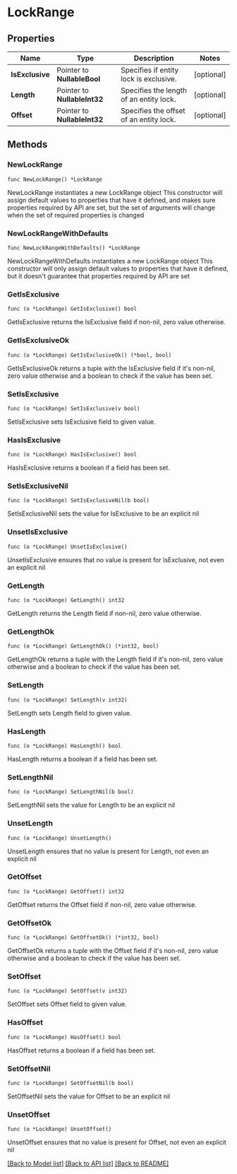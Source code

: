 # LockRange

## Properties

Name | Type | Description | Notes
------------ | ------------- | ------------- | -------------
**IsExclusive** | Pointer to **NullableBool** | Specifies if entity lock is exclusive. | [optional] 
**Length** | Pointer to **NullableInt32** | Specifies the length of an entity lock. | [optional] 
**Offset** | Pointer to **NullableInt32** | Specifies the offset of an entity lock. | [optional] 

## Methods

### NewLockRange

`func NewLockRange() *LockRange`

NewLockRange instantiates a new LockRange object
This constructor will assign default values to properties that have it defined,
and makes sure properties required by API are set, but the set of arguments
will change when the set of required properties is changed

### NewLockRangeWithDefaults

`func NewLockRangeWithDefaults() *LockRange`

NewLockRangeWithDefaults instantiates a new LockRange object
This constructor will only assign default values to properties that have it defined,
but it doesn't guarantee that properties required by API are set

### GetIsExclusive

`func (o *LockRange) GetIsExclusive() bool`

GetIsExclusive returns the IsExclusive field if non-nil, zero value otherwise.

### GetIsExclusiveOk

`func (o *LockRange) GetIsExclusiveOk() (*bool, bool)`

GetIsExclusiveOk returns a tuple with the IsExclusive field if it's non-nil, zero value otherwise
and a boolean to check if the value has been set.

### SetIsExclusive

`func (o *LockRange) SetIsExclusive(v bool)`

SetIsExclusive sets IsExclusive field to given value.

### HasIsExclusive

`func (o *LockRange) HasIsExclusive() bool`

HasIsExclusive returns a boolean if a field has been set.

### SetIsExclusiveNil

`func (o *LockRange) SetIsExclusiveNil(b bool)`

 SetIsExclusiveNil sets the value for IsExclusive to be an explicit nil

### UnsetIsExclusive
`func (o *LockRange) UnsetIsExclusive()`

UnsetIsExclusive ensures that no value is present for IsExclusive, not even an explicit nil
### GetLength

`func (o *LockRange) GetLength() int32`

GetLength returns the Length field if non-nil, zero value otherwise.

### GetLengthOk

`func (o *LockRange) GetLengthOk() (*int32, bool)`

GetLengthOk returns a tuple with the Length field if it's non-nil, zero value otherwise
and a boolean to check if the value has been set.

### SetLength

`func (o *LockRange) SetLength(v int32)`

SetLength sets Length field to given value.

### HasLength

`func (o *LockRange) HasLength() bool`

HasLength returns a boolean if a field has been set.

### SetLengthNil

`func (o *LockRange) SetLengthNil(b bool)`

 SetLengthNil sets the value for Length to be an explicit nil

### UnsetLength
`func (o *LockRange) UnsetLength()`

UnsetLength ensures that no value is present for Length, not even an explicit nil
### GetOffset

`func (o *LockRange) GetOffset() int32`

GetOffset returns the Offset field if non-nil, zero value otherwise.

### GetOffsetOk

`func (o *LockRange) GetOffsetOk() (*int32, bool)`

GetOffsetOk returns a tuple with the Offset field if it's non-nil, zero value otherwise
and a boolean to check if the value has been set.

### SetOffset

`func (o *LockRange) SetOffset(v int32)`

SetOffset sets Offset field to given value.

### HasOffset

`func (o *LockRange) HasOffset() bool`

HasOffset returns a boolean if a field has been set.

### SetOffsetNil

`func (o *LockRange) SetOffsetNil(b bool)`

 SetOffsetNil sets the value for Offset to be an explicit nil

### UnsetOffset
`func (o *LockRange) UnsetOffset()`

UnsetOffset ensures that no value is present for Offset, not even an explicit nil

[[Back to Model list]](../README.md#documentation-for-models) [[Back to API list]](../README.md#documentation-for-api-endpoints) [[Back to README]](../README.md)


